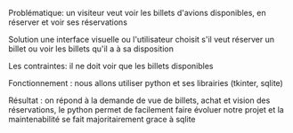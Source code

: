 Problématique: un visiteur veut voir les billets d'avions disponibles, en réserver et voir ses réservations



Solution une interface visuelle ou l'utilisateur choisit s'il veut réserver un billet ou voir les billets qu'il a à sa disposition



Les contraintes: il ne doit voir que les billets disponibles



Fonctionnement : nous allons utiliser python et ses librairies (tkinter, sqlite)

Résultat : on répond à la demande de vue de billets, achat et vision des réservations, le python permet de facilement faire évoluer notre projet et la maintenabilité se fait majoritairement grace à sqlite

